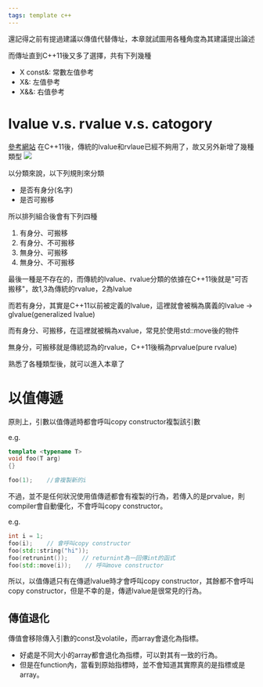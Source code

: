 ```yaml
---
tags: template c++
---
```


還記得之前有提過建議以傳值代替傳址，本章就試圖用各種角度為其建議提出論述

而傳址直到C++11後又多了選擇，共有下列幾種
- X const&: 常數左值參考
- X&: 左值參考
- X&&: 右值參考

# lvalue v.s. rvalue v.s. catogory
[參考網站](https://www.yuanguohuo.com/2018/05/24/cpp11-value-types/)
在C++11後，傳統的lvalue和rvlaue已經不夠用了，故又另外新增了幾種類型
![](https://i.imgur.com/L6ONsw9.png)

以分類來說，以下列規則來分類
- 是否有身分(名字)
- 是否可搬移

所以排列組合後會有下列四種
1. 有身分、可搬移
2. 有身分、不可搬移
3. 無身分、可搬移
4. 無身分、不可搬移

最後一種是不存在的，而傳統的lvalue、rvalue分類的依據在C++11後就是"可否搬移"，故1,3為傳統的rvalue，2為lvalue

而若有身分，其實是C++11以前被定義的lvalue，這裡就會被稱為廣義的lvalue -> glvalue(generalized lvalue)

而有身分、可搬移，在這裡就被稱為xvalue，常見於使用std::move後的物件

無身分，可搬移就是傳統認為的rvalue，C++11後稱為prvalue(pure rvalue)

熟悉了各種類型後，就可以進入本章了

# 以值傳遞
原則上，引數以值傳遞時都會呼叫copy constructor複製該引數

e.g.
```cpp
template <typename T>
void foo(T arg)
{} 

foo(1);    //會複製新的i
```

不過，並不是任何狀況使用值傳遞都會有複製的行為，若傳入的是prvalue，則compiler會自動優化，不會呼叫copy constructor。

e.g.
```cpp
int i = 1;
foo(i);    // 會呼叫copy constructor
foo(std::string("hi"));
foo(retrunint());    // returnint為一回傳int的函式
foo(std::move(i));    // 呼叫move constructor
```

所以，以值傳遞只有在傳遞lvalue時才會呼叫copy constructor，其餘都不會呼叫copy constructor，但是不幸的是，傳遞lvalue是很常見的行為。

## 傳值退化
傳值會移除傳入引數的const及volatile，而array會退化為指標。
- 好處是不同大小的array都會退化為指標，可以對其有一致的行為。
- 但是在function內，當看到原始指標時，並不會知道其實際真的是指標或是array。

